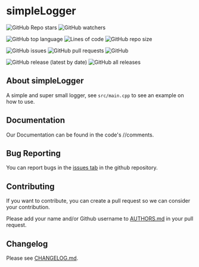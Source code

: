 # simpleLogger

![GitHub Repo stars](https://img.shields.io/github/stars/CMDR-JohnAlex/simpleLogger?style=social)
![GitHub watchers](https://img.shields.io/github/watchers/CMDR-JohnAlex/simpleLogger?style=social)

![GitHub top language](https://img.shields.io/github/languages/top/CMDR-JohnAlex/simpleLogger)
![Lines of code](https://img.shields.io/tokei/lines/github/CMDR-JohnAlex/simpleLogger)
![GitHub repo size](https://img.shields.io/github/repo-size/CMDR-JohnAlex/simpleLogger)

![GitHub issues](https://img.shields.io/github/issues/CMDR-JohnAlex/simpleLogger)
![GitHub pull requests](https://img.shields.io/github/issues-pr/CMDR-JohnAlex/simpleLogger)
![GitHub](https://img.shields.io/github/license/CMDR-JohnAlex/simpleLogger)

![GitHub release (latest by date)](https://img.shields.io/github/v/release/CMDR-JohnAlex/simpleLogger)
![GitHub all releases](https://img.shields.io/github/downloads/CMDR-JohnAlex/simpleLogger/total)

## About simpleLogger

A simple and super small logger, see `src/main.cpp` to see an example on how to use.

## Documentation

Our Documentation can be found in the code's //comments.

## Bug Reporting

You can report bugs in the [issues tab](https://github.com/CMDR-JohnAlex/simpleLogger/issues) in the github repository.

## Contributing

If you want to contribute, you can create a pull request so we can consider your contribution.

Please add your name and/or Github username to [AUTHORS.md](AUTHORS.md) in your pull request.

## Changelog

Please see [CHANGELOG.md](CHANGELOG.md).